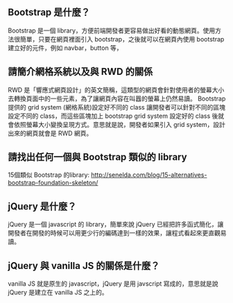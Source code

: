 ## Bootstrap 是什麼？
Bootstrap 是一個 library，方便前端開發者更容易做出好看的動態網頁。使用方法很簡單，只要在網頁裡面引入 bootstrap，之後就可以在網頁內使用 bootstrap 建立好的元件，例如 navbar，button 等，


## 請簡介網格系統以及與 RWD 的關係
RWD 是「響應式網頁設計」的英文簡稱，這類型的網頁會針對使用者的螢幕大小去轉換頁面中的一些元素，為了讓網頁內容在叫囂的螢幕上仍然易讀。
Bootstrap 提供的 grid system (網格系統)設定好不同的 class 讓開發者可以針對不同的區塊設定不同的 class，而這些區塊加上 bootstrap grid system 設定好的 class 後就會依照螢幕大小變換呈現方式。意思就是說，開發者如果引入 grid system，設計出來的網頁就會是 RWD 網頁。


## 請找出任何一個與 Bootstrap 類似的 library
15個類似 Bootstrap 的library: http://senelda.com/blog/15-alternatives-bootstrap-foundation-skeleton/


## jQuery 是什麼？
jQuery 是一個 javascript 的 library，簡單來說 jQuery 已經把許多函式簡化，讓開發者在開發的時候可以用更少行的編碼達到一樣的效果，讓程式看起來更直觀易讀。


## jQuery 與 vanilla JS 的關係是什麼？
vanilla JS 就是原生的 javascript，jQuery 是用 javscript 寫成的，意思就是說 jQuery 是建立在 vanilla JS 之上的。

